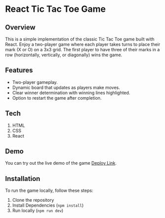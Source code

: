 # React Tic Tac Toe Game

## Overview

This is a simple implementation of the classic Tic Tac Toe game built with React. Enjoy a two-player game where each player takes turns to place their mark (X or O) on a 3x3 grid. The first player to have three of their marks in a row (horizontally, vertically, or diagonally) wins the game.

## Features

- Two-player gameplay.
- Dynamic board that updates as players make moves.
- Clear winner determination with winning lines highlighted.
- Option to restart the game after completion.

## Tech
1. HTML 
2. CSS
3. React

## Demo

You can try out the live demo of the game [Deploy Link](#your-live-demo-link).

## Installation

To run the game locally, follow these steps:

1. Clone the repository
2. Install Dependencies (`npm install`)
3. Run locally (`npm run dev`)
